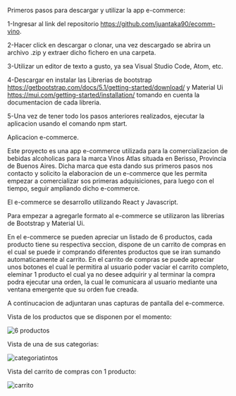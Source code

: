 Primeros pasos para descargar y utilizar la app e-commerce:

1-Ingresar al link del repositorio https://github.com/juantaka90/ecomm-vino.

2-Hacer click en descargar o clonar, una vez descargado se abrira un archivo .zip y extraer dicho fichero en una carpeta.

3-Utilizar un editor de texto a gusto, ya sea Visual Studio Code, Atom, etc.

4-Descargar en instalar las Librerias de bootstrap https://getbootstrap.com/docs/5.1/getting-started/download/ y Material Ui https://mui.com/getting-started/installation/ tomando en cuenta la documentacion de cada libreria.

5-Una vez de tener todo los pasos anteriores realizados, ejecutar la aplicacion usando el comando npm start.


Aplicacion e-commerce.

Este proyecto es una app  e-commerce utilizada para la comercializacion de bebidas alcoholicas para la marca Vinos Atlas situada en Berisso, Provincia de Buenos Aires. Dicha marca que esta dando sus primeros pasos nos contacto y solicito la elaboracion de un e-commerce que les permita empezar a comercializar sos primeras adquisiciones, para luego con el tiempo, seguir ampliando dicho e-commerce.

El e-commerce se desarrollo utilizando React y Javascript.

Para empezar a agregarle formato al e-commerce se utilizaron las librerias de Bootstrap y Material Ui.

En el e-commerce se pueden apreciar un listado de 6 productos, cada producto tiene su respectiva seccion, dispone de un carrito de compras en el cual se puede ir comprando diferentes productos que se iran sumando automaticamente al carrito. En el carrito de compras se puede apreciar unos botones el cual le permitira al usuario poder vaciar el carrito completo, eleminar 1 producto el cual ya no desee adquirir y al terminar la compra podra ejecutar una orden, la cual le comunicara al usuario mediante una ventana emergente que su orden fue creada.

A continucacion de adjuntaran unas capturas de pantalla del e-commerce.

Vista de los productos que se disponen por el momento:

![6 productos](https://user-images.githubusercontent.com/89479164/160500427-c8ed8054-ed36-4730-8dbd-331dfb6df8b4.jpg)

Vista de una de sus categorias:

![categoriatintos](https://user-images.githubusercontent.com/89479164/160500671-d57303c9-dedb-43ec-a55a-f38d2537bbfa.jpg)

Vista del carrito de compras con 1 producto:

![carrito](https://user-images.githubusercontent.com/89479164/160500772-6ab73a2e-93a6-48f5-938a-e946e735b0a5.jpg)
